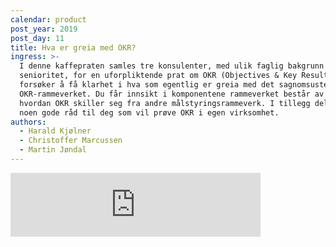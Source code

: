 ```yaml
---
calendar: product
post_year: 2019
post_day: 11
title: Hva er greia med OKR?
ingress: >-
  I denne kaffepraten samles tre konsulenter, med ulik faglig bakgrunn og
  senioritet, for en uforpliktende prat om OKR (Objectives & Key Results). Vi
  forsøker å få klarhet i hva som egentlig er greia med det sagnomsuste
  OKR-rammeverket. Du får innsikt i komponentene rammeverket består av og
  hvordan OKR skiller seg fra andre målstyringsrammeverk. I tillegg deler vi
  noen gode råd til deg som vil prøve OKR i egen virksomhet.
authors:
  - Harald Kjølner
  - Christoffer Marcussen
  - Martin Jøndal
---
```

<iframe src="https://anchor.fm/kaffeprathosbekk/embed" height="102px" width="400px" frameborder="0" scrolling="no"></iframe>
